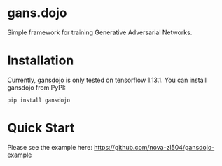 # gans.dojo
Simple framework for training Generative Adversarial Networks.

# Installation

Currently, gansdojo is only tested on tensorflow 1.13.1. You can install gansdojo from PyPI:

```
pip install gansdojo
```

# Quick Start

Please see the example here: https://github.com/nova-zl504/gansdojo-example
